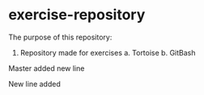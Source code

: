 # exercise-repository 



The purpose of this repository:

1. Repository made for exercises
a. Tortoise
b. GitBash


Master added new line

New line added


